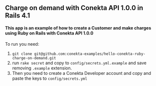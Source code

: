 ## Charge on demand with Conekta API 1.0.0 in Rails 4.1

#### This app is an example of how to create a Customer and make charges using Ruby on Rails with Conekta API 1.0.0

To run you need:

1. `git clone git@github.com:conekta-examples/hello-conekta-ruby-charge-on-demand.git`
2. run `rake secret` and copy to `config/secrets.yml.example` and save removing `.example` extension.
3. Then you need to create a Conekta Developer account and copy and paste the keys to `config/secrets.yml`
